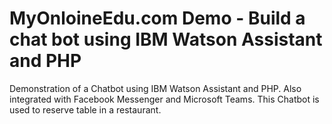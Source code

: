 # MyOnloineEdu.com Demo - Build a chat bot using IBM Watson Assistant and PHP
Demonstration of a Chatbot using IBM Watson Assistant and PHP. Also integrated with Facebook Messenger and Microsoft Teams.
This Chatbot is used to reserve table in a restaurant.
